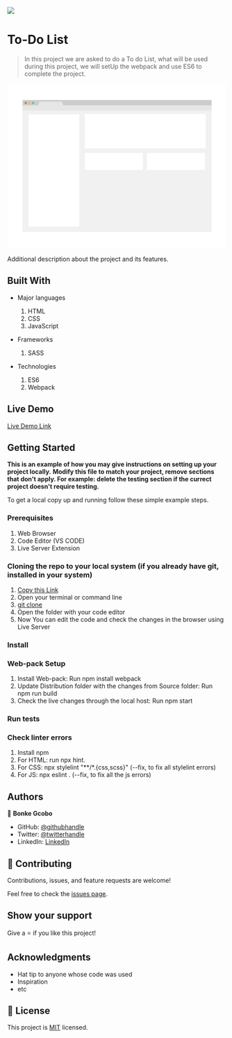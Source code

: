 ![](https://img.shields.io/badge/Microverse-blueviolet)

# To-Do List

> In this project we are asked to do a To do List, what will be used during this project, we will setUp the webpack and use ES6 to complete the project.

![screenshot](./app_screenshot.png)

Additional description about the project and its features.

## Built With

- Major languages

  1) HTML
  2) CSS
  3) JavaScript


- Frameworks
  1) SASS


- Technologies
  1) ES6
  2) Webpack

## Live Demo

[Live Demo Link](https://livedemo.com)


## Getting Started

**This is an example of how you may give instructions on setting up your project locally.**
**Modify this file to match your project, remove sections that don't apply. For example: delete the testing section if the currect project doesn't require testing.**


To get a local copy up and running follow these simple example steps.

### Prerequisites
  
  1) Web Browser
  2) Code Editor (VS CODE)
  3) Live Server Extension

### Cloning the repo to your local system (if you already have git, installed in your system)

 1) [Copy this Link](https://github.com/BonkeGcobo/ToDoList.git)
 2) Open your terminal or command line
 3) [git clone](https://github.com/BonkeGcobo/ToDoList.git)
 4) Open the folder with your code editor
 5) Now You can edit the code and check the changes in the browser using Live Server

  ### Install

 ### Web-pack Setup

  1) Install Web-pack: Run npm install webpack
  2) Update Distribution folder with the changes from Source folder: Run npm run build
  3) Check the live changes through the local host: Run npm start


### Run tests

### Check linter errors

 1) Install npm
 2) For HTML: run npx hint.
 3) For CSS: npx stylelint "**/*.{css,scss}"  (--fix, to fix all stylelint errors)
 4) For JS: npx eslint . (--fix, to fix all the js errors)

## Authors

👤 **Bonke Gcobo**

- GitHub: [@githubhandle](https://github.com/BonkeGcobo)
- Twitter: [@twitterhandle](https://twitter.com/bonke_gcobo)
- LinkedIn: [LinkedIn](https://www.linkedin.com/in/bonke-gcobo-28a763125/)

## 🤝 Contributing

Contributions, issues, and feature requests are welcome!

Feel free to check the [issues page](../../issues/).

## Show your support

Give a ⭐️ if you like this project!

## Acknowledgments

- Hat tip to anyone whose code was used
- Inspiration
- etc

## 📝 License

This project is [MIT](./MIT.md) licensed.

